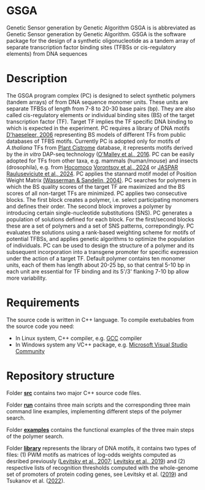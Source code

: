 # GSGA
Genetic Sensor generation by Genetic Algorithm
GSGA is is abbreviated as Genetic Sensor generation by Genetic Algorithm. GSGA is the software package for the design of a synthetic oligonucleotide as a tandem array of separate transcription factor binding sites (TFBSs or cis-regulatory elements) from DNA sequences 
# Description
The GSGA program complex (PC) is designed to select synthetic polymers (tandem arrays) of from DNA sequence monomer units. These units are separate TFBSs of length from 7-8 to 20-30 base pairs (bp). They are also called cis-regulatory elements or individual binding sites (BS) of the target transcription factor (TF). Target TF implies the TF specific DNA binding to which is expected in the experiment. PC requires a library of DNA motifs [D'haeseleer, 2006](https://doi.org/10.1038/nbt0406-423) representing BS models of different TFs from public databases of TFBS motifs. Currently PC is adopted only for motifs of *A.thaliana* TFs from [Plant Cistrome](http://neomorph.salk.edu/dap_web/pages/index.php) database, it represents motifs derived by the *in vitro* DAP-seq technology ([O’Malley et al., 2016](https://doi.org/10.1016/j.cell.2016.08.063). PC can be easily adopted for TFs from other taxa, e.g. mammals (human/mouse) and insects (drosophila), e.g. from [Hocomoco](https://hocomoco13.autosome.org/) [Vorontsov et al., 2024](https://doi.org/10.1093/nar/gkad1077) or [JASPAR](https://jaspar.elixir.no/) [Rauluseviciute et al., 2024](https://doi.org/10.1093/nar/gkad1059). PC applies the stannard motif model of Position Weight Matrix [(Wasserman & Sandelin, 2004)](https://doi.org/10.1038/nrg1315). PC searches for polymers in which the BS quality scores of the target TF are maximized and the BS scores of all non-target TFs are minimized. PC applies two consecutive blocks. The first block creates a polymer, i.e. select participating monomers and defines their order. The second block improves a polymer by introducing certain single-nucleotide substitutions (SNS). PC generates a population of solutions defined for each block. For the first/second blocks these are a set of polymers and a set of SNS patterns, correpondingly. PC evaluates the solutions using a rank-based weighting scheme for motifs of potential TFBSs, and applies genetic algorithms to optimize the population of individuals. PC can be used to design the structure of a polymer and its subsequent incorporation into a transgene promoter for specific expression under the action of a target TF. Default polymer contains ten monomer units, each of them has length about 20-25 bp, so that central 5-10 bp in each unit are essential for TF binding and its 5'/3' flanking 7-10 bp allow more variability.

# Requirements
The source code is written in C++ language. To compile exetubables from the source code you need:

* In Linux system, C++ compiler, e.g. [GCC](https://gcc.gnu.org/) compiler 
* In Windows system any VC++ package, e.g. [Microsoft Visual Studio Community](https://visualstudio.microsoft.com/vs/community/)

# Repository structure
Folder [**src**](https://github.com/parthian-sterlet/gsga/tree/main/src) contains two major C++ source code files.  

Folder [**run**](https://github.com/parthian-sterlet/gsga/tree/main/run) contains three main scripts and the corresponding three main command line examples, implementing different steps of the polymer search.

Folder [**examples**](https://github.com/parthian-sterlet/gsga/tree/main/examples) contains the functional examples of the three main steps of the polymer search.

Folder [**library**](https://github.com/parthian-sterlet/gsga/tree/main/library) represents the library of DNA motifs, it contains two types of files: (1) PWM motifs as matrices of log-odds weights computed as desribed previously ([Levitsky et al., 2007](https://doi.org/10.1186/1471-2105-8-481); [Levitsky et al., 2019](https://doi.org/10.1093/nar/gkz800)) and (2) respective lists of recognition thresholds computed with the whole-genome set of promoters of protein coding genes, see Levitsky et al. ([2019](https://doi.org/10.1093/nar/gkz800)) and Tsukanov et al. ([2022](https://doi.org/10.3389/fpls.2022.938545)).
